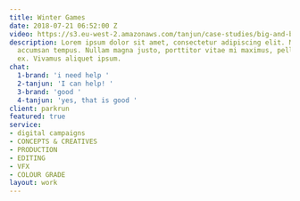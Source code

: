```yaml
---
title: Winter Games
date: 2018-07-21 06:52:00 Z
video: https://s3.eu-west-2.amazonaws.com/tanjun/case-studies/big-and-bold/reel
description: Lorem ipsum dolor sit amet, consectetur adipiscing elit. Morbi laoreet
  accumsan tempus. Nullam magna justo, porttitor vitae mi maximus, pellentesque tristique
  ex. Vivamus aliquet ipsum.
chat:
  1-brand: 'i need help '
  2-tanjun: 'I can help! '
  3-brand: 'good '
  4-tanjun: 'yes, that is good '
client: parkrun
featured: true
service:
- digital campaigns
- CONCEPTS & CREATIVES
- PRODUCTION
- EDITING
- VFX
- COLOUR GRADE
layout: work
---
```



